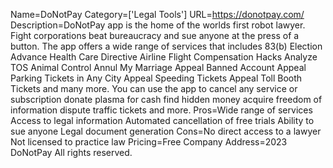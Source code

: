 Name=DoNotPay
Category=['Legal Tools']
URL=https://donotpay.com/
Description=DoNotPay app is the home of the worlds first robot lawyer. Fight corporations beat bureaucracy and sue anyone at the press of a button. The app offers a wide range of services that includes 83(b) Election Advance Health Care Directive Airline Flight Compensation Hacks Analyze TOS Animal Control Annul My Marriage Appeal Banned Account Appeal Parking Tickets in Any City Appeal Speeding Tickets Appeal Toll Booth Tickets and many more. You can use the app to cancel any service or subscription donate plasma for cash find hidden money acquire freedom of information dispute traffic tickets and more.
Pros=Wide range of services Access to legal information Automated cancellation of free trials Ability to sue anyone Legal document generation
Cons=No direct access to a lawyer Not licensed to practice law
Pricing=Free
Company Address=2023 DoNotPay All rights reserved.
